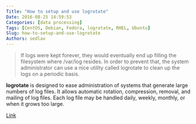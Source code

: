 ```yaml
---
Title: "How to setup and use logrotate"
Date: 2016-08-25 14:59:53
Categories: [data processing]
Tags: [CentOS, Debian, Fedora, logrotate, RHEL, Ubuntu]
Slug: how-to-setup-and-use-logrotate
Authors: sedlav
---
```


> If logs were kept forever, they would eventually end up filling the filesystem where /var/log resides. In order to prevent that, the system administrator can use a nice utility called logrotate to clean up the logs on a periodic basis.

**logrotate** is designed to ease administration of systems that generate large numbers of log files.  It allows automatic rotation, compression, removal, and mailing of log files.  Each log file may be handled daily, weekly, monthly, or when it grows too large.

[Link](http://www.tecmint.com/install-logrotate-to-manage-log-rotation-in-linux/)
